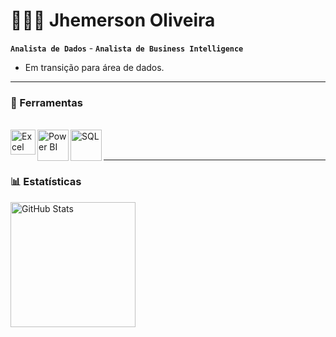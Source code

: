 
# 👨🏻‍💻 Jhemerson Oliveira

**`Analista de Dados`**  -  **`Analista de Business Intelligence`**

- Em transição para área de dados.

---

### 🔨 Ferramentas

<br>

<div>
      <img 
          align="left"
          alt="Excel"
          title="Excel"
          width="40 px"
          style="padding-right: 10 px;"
          src="https://github.com/user-attachments/assets/f8d6d897-432b-48e1-ab66-c5c9476388bc" /> 
</div> 

<div> 
      <img 
          align="left"
          alt="Power BI"
          title="Power BI"
          width="50 px"
          style="padding-right: 10 px;"
          src="https://github.com/user-attachments/assets/8c7adc5c-0d98-4f66-ac54-27abb52f912d" />
  </div> 

  <div> 
      <img 
          align="left"
          alt="SQL"
          title="SQL"
          width="50 px"
          style="padding-right: 10 px;"
          src="https://github.com/user-attachments/assets/105f704e-f392-41a6-b783-ed3fe4cf6a7b" />
  </div>

  <br>
  <br>

---
  
### 📊 Estatísticas

<p>
  <img 
    align="left" 
    alt="GitHub Stats" 
    height="200" 
    style="padding-right: 10px;" 
    src="https://github-readme-stats.vercel.app/api?username=jhemeerson&show_icons=true&theme=tokyonight&include_all_commits=true&locale=pt-br" 
  />



</p>


